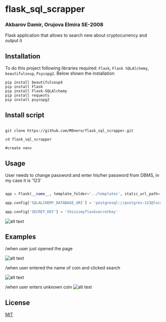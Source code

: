 # flask_sql_scrapper

### Akbarov Damir, Orujova Elmira SE-2008

Flask application that allows to search new about cryptocurrency and output it

 

## Installation

To do this project following libraries required: ```Flask```, ```Flask SQLAlchemy```, ```beautifulsoup```, ```Psycopg2```. Below shown the installation



```
pip install beautifulsoup4
pip install Flask
pip install Flask-SQLAlchemy
pip install requests
pip install psycopg2
```

## Install script





```

git clone https://github.com/M0nero/flask_sql_scrapper.git

cd flask_sql_scrapper

#create venv

```

## Usage 



User needs to change password and enter his/her password from DBMS, in my case it is '123'



```python

app = Flask(__name__, template_folder='../templates', static_url_path='', static_folder='../static')

app.config['SQLALCHEMY_DATABASE_URI'] = 'postgresql://postgres:123@localhost:5432/jwt_flask'

app.config['SECRET_KEY'] = 'thisismyflasksecretkey'

```

![alt text](https://user-images.githubusercontent.com/74233809/141132628-ea94f216-a908-48ef-815f-bba18c3283ee.png)






## Examples

/when user just opened the page

![alt text](https://user-images.githubusercontent.com/74233809/141135318-28e4dfae-ce7f-44a5-a0dd-7ffe3fd42563.png)

/when user entered the name of coin and clicked search

![alt text](https://user-images.githubusercontent.com/74233809/141133433-709bae2b-6700-4a33-b1fc-d3985acbb1e4.png)


/when user enters unknown coin 
![alt text](https://user-images.githubusercontent.com/74233809/141134661-ed535c52-439a-4b20-811d-db892bf81464.png)


## License


[MIT](https://choosealicense.com/licenses/mit/)
